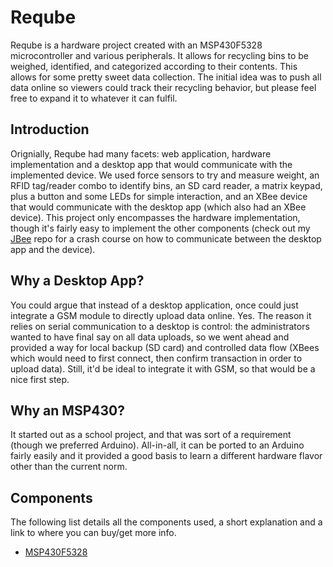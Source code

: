 Reqube
======

Reqube is a hardware project created with an MSP430F5328 microcontroller and various peripherals. It allows for recycling bins to be weighed, identified,  and categorized according to their contents. This allows for some pretty sweet data collection. The initial idea was to push all data online so viewers could track their recycling behavior, but please feel free to expand it to whatever it can fulfil. 

Introduction
------------

Orignially, Reqube had many facets: web application, hardware implementation and a desktop app that would communicate with the implemented device. We used force sensors to try and measure weight, an RFID tag/reader combo to identify bins, an SD card reader, a matrix keypad, plus a button and some LEDs for simple interaction, and an XBee device that would communicate with the desktop app (which also had an XBee device).  This project only encompasses the hardware implementation, though it's fairly easy to implement the other components (check out my <a href="https://github.com/yoaquim/JBeeCommunicator">JBee</a> repo for a crash course on how to communicate between the desktop app and the device). 

Why a Desktop App?
------------------

You could argue that instead of a desktop application, once could just integrate a GSM module to directly upload data online. Yes. The reason it relies on serial communication to a desktop is control: the administrators wanted to have final say on all data uploads, so we went ahead and provided a way for local backup (SD card) and controlled data flow (XBees which would need to first connect, then confirm transaction in order to upload data). Still, it'd be ideal to integrate it with GSM, so that would be a nice first step.



Why an MSP430?
--------------

It started out as a school project, and that was sort of a requirement (though we preferred Arduino). All-in-all, it can be ported to an Arduino fairly easily and it provided a good basis to learn a different hardware flavor other than the current norm.

Components
----------

The following list details all the components used, a short explanation and a link to where you can buy/get more info.
- <a href="http://www.ti.com/product/msp430f5328">MSP430F5328</a>

